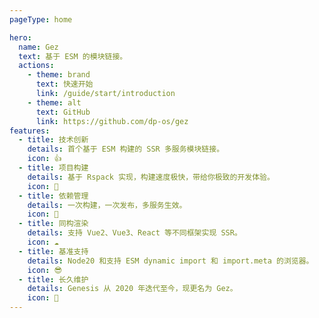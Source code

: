```yaml
---
pageType: home

hero:
  name: Gez
  text: 基于 ESM 的模块链接。
  actions:
    - theme: brand
      text: 快速开始
      link: /guide/start/introduction
    - theme: alt
      text: GitHub
      link: https://github.com/dp-os/gez
features:
  - title: 技术创新
    details: 首个基于 ESM 构建的 SSR 多服务模块链接。
    icon: 👍
  - title: 项目构建
    details: 基于 Rspack 实现，构建速度极快，带给你极致的开发体验。
    icon: 🚀
  - title: 依赖管理
    details: 一次构建，一次发布，多服务生效。
    icon: 🎯
  - title: 同构渲染
    details: 支持 Vue2、Vue3、React 等不同框架实现 SSR。
    icon: ☁️
  - title: 基准支持
    details: Node20 和支持 ESM dynamic import 和 import.meta 的浏览器。
    icon: 😎
  - title: 长久维护
    details: Genesis 从 2020 年迭代至今，现更名为 Gez。
    icon: 👏
---
```

